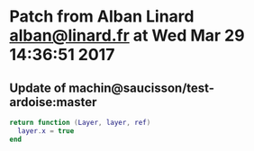 # Patch from Alban Linard <alban@linard.fr> at Wed Mar 29 14:36:51 2017

## Update of machin@saucisson/test-ardoise:master

```lua
return function (Layer, layer, ref)
  layer.x = true
end
```

